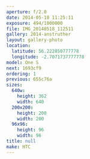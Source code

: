 ```yaml
---
aperture: f/2.0
date: 2014-05-18 11:25:11
exposure: 494/1000000
file: IMG_20140518_112511
gallery: 2014-anstruther
layout: gallery-photo
location:
  latitude: 56.222850777778
  longitude: -2.7071737777778
model: One S
next: 1693cf9
ordering: 1
previous: 655c76a
sizes:
  640w:
    height: 362
    width: 640
  200x200:
    height: 200
    width: 200
  96x96:
    height: 96
    width: 96
title: null
make: HTC
---
```

